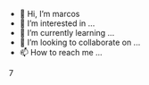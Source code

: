 - 👋 Hi, I’m marcos
- 👀 I’m interested in ...
- 🌱 I’m currently learning ...
- 💞️ I’m looking to collaborate on ...
- 📫 How to reach me ...


​
7
<!---
